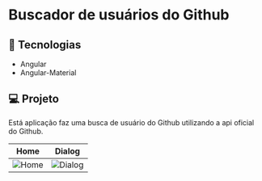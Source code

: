 # Buscador de usuários do Github

## :rocket: Tecnologias

- Angular
- Angular-Material

## 💻 Projeto

Está aplicação faz uma busca de usuário do Github utilizando a api oficial do Github.

| Home  | Dialog |
|---|---|
| ![Home](https://raw.githubusercontent.com/alvaroaxsmith/ng-traing/main/.github/images/home.gif)  | ![Dialog](https://raw.githubusercontent.com/alvaroaxsmith/ng-traing/main/.github/images/dialog.gif)  |

